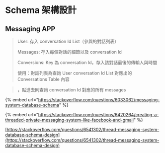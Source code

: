 # Schema 架構設計

## Messaging APP

> User: 存入 conversation Id List（參與的對話列表）
>
> Messages: 存入每個對話的細節以及 conversation Id
>
> Conversions: Key 為 conversation Id，存入該對話最後的傳輸人與時間
>
> 使用：對話列表為查詢 User conversation Id List 對應出的 Conversations Table 內容

> ，點進去則查詢 conversation Id 對應的所有 messages

{% embed url="https://stackoverflow.com/questions/6033062/messaging-system-database-schema" %}

{% embed url="https://stackoverflow.com/questions/6420264/creating-a-threaded-private-messaging-system-like-facebook-and-gmail" %}

[https://stackoverflow.com/questions/6541302/thread-messaging-system-database-schema-design](https://stackoverflow.com/questions/6541302/thread-messaging-system-database-schema-design)

